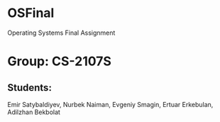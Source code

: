 # OSFinal
Operating Systems Final Assignment
# Group: CS-2107S
## Students: 
Emir Satybaldiyev, Nurbek Naiman, Evgeniy Smagin, Ertuar Erkebulan, Adilzhan Bekbolat
